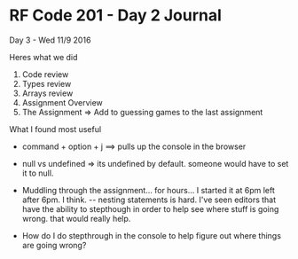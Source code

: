 # RF Code 201 - Day 2 Journal

Day 3 - Wed 11/9 2016

Heres what we did
1. Code review
2. Types review
3. Arrays review
4. Assignment Overview
5. The Assignment => Add to guessing games to the last assignment


What I found most useful
- command + option + j ==> pulls up the console in the browser
- null vs undefined => its undefined by default. someone would have to set it to null.
- Muddling through the assignment... for hours... I started it at 6pm left after 6pm. I think.
-- nesting statements is hard. I've seen editors that have the ability to stepthough in order to help see where stuff is going wrong. that would really help.

- How do I do stepthrough in the console to help figure out where things are going wrong?
